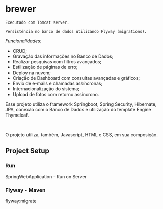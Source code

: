 # brewer

````
Executado com Tomcat server.
````

````
Persistência no banco de dados utilizando Flyway (migrations).
````
<p><em>Funcionalidades:</em></p>

<ul>
  <li>CRUD;</li>
  <li>Gravação das informações no Banco de Dados;</li>
  <li>Realizar pesquisas com filtros avançados;</li>
  <li>Estilização de páginas de erro;</li>
  <li>Deploy na nuvem;</li>
  <li>Criação de Dashboard com consultas avançadas e gráficos;</li>
  <li>Envio de e-mails e chamadas assíncronas;</li>
  <li>Internacionalização do sistema;</li>
  <li>Upload de fotos com retorno assíncrono.</li>
</ul>

<p>Esse projeto utiliza o framework Springboot, Spring Security, Hibernate, JPA, conexão com o Banco de Dados e utilização do template Engine Thymeleaf.</p>
<br>
<p>O projeto utiliza, também, Javascript, HTML e CSS, em sua composição.</p>

## Project Setup

### Run

<p>SpringWebApplication - Run on Server</p>

### Flyway - Maven

<p>flyway:migrate</p>
